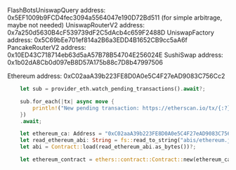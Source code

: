 FlashBotsUniswapQuery address: 0x5EF1009b9FCD4fec3094a5564047e190D72Bd511 (for simple arbitrage, maybe not needed)
UniswapRouterV2 address: 0x7a250d5630B4cF539739dF2C5dAcb4c659F2488D
UniswapFactory address: 0x5C69bEe701ef814a2B6a3EDD4B1652CB9cc5aA6f
PancakeRouterV2 address: 0x10ED43C718714eb63d5aA57B78B54704E256024E
SushiSwap address: 0x1b02dA8Cb0d097eB8D57A175b88c7D8b47997506

Ethereum address: 0xC02aaA39b223FE8D0A0e5C4F27eAD9083C756Cc2

```rust
    let sub = provider_eth.watch_pending_transactions().await?;

    sub.for_each(|tx| async move {
        println!("New pending transaction: https://etherscan.io/tx/{:?}", tx);
    })
    .await;

    let ethereum_ca: Address = "0xC02aaA39b223FE8D0A0e5C4F27eAD9083C756Cc2".parse()?;
    let read_ethereum_abi: String = fs::read_to_string("abis/ethereum.json")?;
    let abi = Contract::load(read_ethereum_abi.as_bytes())?;

    let ethereum_contract = ethers::contract::Contract::new(ethereum_ca, abi, provider_eth);
```